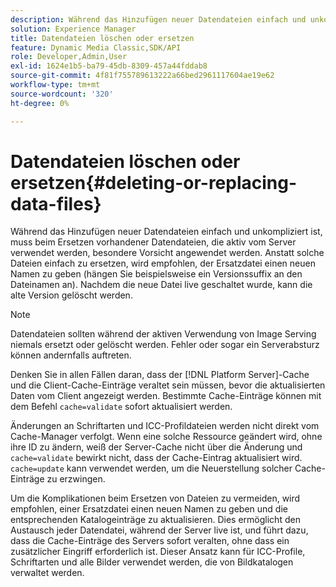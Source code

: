 ```yaml
---
description: Während das Hinzufügen neuer Datendateien einfach und unkompliziert ist, muss beim Ersetzen vorhandener Datendateien, die aktiv vom Server verwendet werden, besondere Vorsicht angewendet werden. Anstatt solche Dateien einfach zu ersetzen, wird empfohlen, der Ersatzdatei einen neuen Namen zu geben (hängen Sie beispielsweise ein Versionssuffix an den Dateinamen an). Nachdem die neue Datei live geschaltet wurde, kann die alte Version gelöscht werden.
solution: Experience Manager
title: Datendateien löschen oder ersetzen
feature: Dynamic Media Classic,SDK/API
role: Developer,Admin,User
exl-id: 1624e1b5-ba79-45db-8309-457a44fddab8
source-git-commit: 4f81f755789613222a66bed2961117604ae19e62
workflow-type: tm+mt
source-wordcount: '320'
ht-degree: 0%

---
```


# Datendateien löschen oder ersetzen{#deleting-or-replacing-data-files}

Während das Hinzufügen neuer Datendateien einfach und unkompliziert ist, muss beim Ersetzen vorhandener Datendateien, die aktiv vom Server verwendet werden, besondere Vorsicht angewendet werden. Anstatt solche Dateien einfach zu ersetzen, wird empfohlen, der Ersatzdatei einen neuen Namen zu geben (hängen Sie beispielsweise ein Versionssuffix an den Dateinamen an). Nachdem die neue Datei live geschaltet wurde, kann die alte Version gelöscht werden.

>[!NOTE]
>
>Datendateien sollten während der aktiven Verwendung von Image Serving niemals ersetzt oder gelöscht werden. Fehler oder sogar ein Serverabsturz können andernfalls auftreten.

Denken Sie in allen Fällen daran, dass der [!DNL Platform Server]-Cache und die Client-Cache-Einträge veraltet sein müssen, bevor die aktualisierten Daten vom Client angezeigt werden. Bestimmte Cache-Einträge können mit dem Befehl `cache=validate` sofort aktualisiert werden.

Änderungen an Schriftarten und ICC-Profildateien werden nicht direkt vom Cache-Manager verfolgt. Wenn eine solche Ressource geändert wird, ohne ihre ID zu ändern, weiß der Server-Cache nicht über die Änderung und `cache=validate` bewirkt nicht, dass der Cache-Eintrag aktualisiert wird. `cache=update` kann verwendet werden, um die Neuerstellung solcher Cache-Einträge zu erzwingen.

Um die Komplikationen beim Ersetzen von Dateien zu vermeiden, wird empfohlen, einer Ersatzdatei einen neuen Namen zu geben und die entsprechenden Katalogeinträge zu aktualisieren. Dies ermöglicht den Austausch jeder Datendatei, während der Server live ist, und führt dazu, dass die Cache-Einträge des Servers sofort veralten, ohne dass ein zusätzlicher Eingriff erforderlich ist. Dieser Ansatz kann für ICC-Profile, Schriftarten und alle Bilder verwendet werden, die von Bildkatalogen verwaltet werden.
